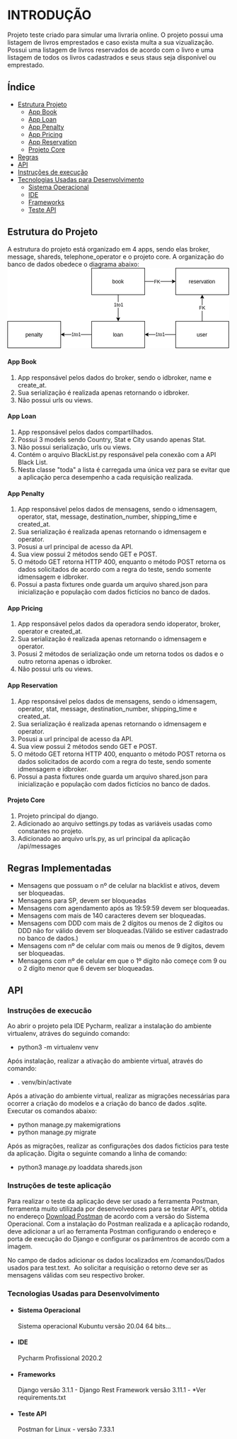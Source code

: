 <h1>INTRODUÇÃO</h1>

<body>Projeto teste criado para simular uma livraria online. O projeto possui uma listagem de livros emprestados e caso exista multa a sua vizualização.
Possui uma listagem de livros reservados de acordo com o livro e uma listagem de todos os livros cadastrados e seus staus seja disponível ou emprestado. 

<body>
<h2>Índice</h2>
<ul>
    <li><a href="#estruturaprojeto">Estrutura Projeto</a>
        <ul>
            <li><a href="#appbook">App Book</a></li>
            <li><a href="#apploan">App Loan</a></li>
            <li><a href="#apppenalty">App Penalty</a></li>
            <li><a href="#apppricing">App Pricing</a></li>
            <li><a href="#appreservation">App Reservation</a></li>
            <li><a href="#projetocore">Projeto Core</a></li>
        </ul>
    </li>
    <li><a href="#regras">Regras</a></li>
    <li><a href="#instrucoesapi">API</a>
    <li><a href="#instrucoesexecucao">Instruções de execução</a></li>
    <li><a href="#tecnologiasusadas">Tecnologias Usadas para Desenvolvimento</a>
        <ul>
            <li><a href="#sistemaoperacional">Sistema Operacional</a></li>
            <li><a href="#ide">IDE</a></li>
            <li><a href="#frameworks">Frameworks</a></li>
            <li><a href="#testeapi">Teste API</a></li>
        </ul>
    </li>
</ul>
<h2 id="estruturaprojeto">Estrutura do Projeto</h2>
        A estrutura do projeto está organizado em 4 apps, sendo elas broker, message, shareds, telephone_operator e o projeto core.
        A organização do banco de dados obedece o diagrama abaixo:
        <img src="images/Diagrama%20Livraria%20Teste%20Python%20BravoSul.png" alt="">
        <h4 id="appbook">App Book</h4>
            <ol>
                <li>App responsável pelos dados do broker, sendo o idbroker, name e create_at.</li>
                <li>Sua serialização é realizada apenas retornando o idbroker.</li>
                <li>Não possui urls ou views.</li>          
            </ol>         
        <h4 id="apploan">App Loan</h4>
            <ol>
                <li>App responsável pelos dados compartilhados.</li>
                <li>Possui 3 models sendo Country, Stat e City usando apenas Stat.</li>
                <li>Não possui serialização, urls ou views.</li>
                <li>Contém o arquivo BlackList.py responsável pela conexão com a API Black List.</li>
                <li>Nesta classe "toda" a lista é carregada uma única vez para se evitar que a aplicação perca desempenho a cada requisição realizada.</li>
            </ol>  
        <h4 id="apppenalty">App Penalty</h4>
             <ol>
                <li>App responsável pelos dados de mensagens, sendo o idmensagem, operator, stat, message, destination_number, shipping_time e created_at.</li>
                <li>Sua serialização é realizada apenas retornando o idmensagem e operator.</li>
                <li>Posusi a url principal de acesso da API.</li>    
                <li>Sua view possui 2 métodos sendo GET e POST.</li>
                <li>O método GET retorna HTTP 400, enquanto o método POST retorna os dados solicitados de acordo com a regra do teste, sendo somente idmensagem e idbroker.</li>
                <li>Possui a pasta fixtures onde guarda um arquivo shared.json para inicialização e população com dados fictícios no banco de dados.</li>
            </ol>  
        <h4 id="apppricing">App Pricing</h4>
             <ol>
                <li>App responsável pelos dados da operadora sendo idoperator, broker, operator e created_at.</li>
                <li>Sua serialização é realizada apenas retornando o idmensagem e operator.</li>
                <li>Posusi 2 métodos de serialização onde um retorna todos os dados e o outro retorna apenas o idbroker.</li>    
                <li>Não possui urls ou views.</li>
            </ol>
       <h4 id="appreservation">App Reservation</h4>
             <ol>
                <li>App responsável pelos dados de mensagens, sendo o idmensagem, operator, stat, message, destination_number, shipping_time e created_at.</li>
                <li>Sua serialização é realizada apenas retornando o idmensagem e operator.</li>
                <li>Posusi a url principal de acesso da API.</li>    
                <li>Sua view possui 2 métodos sendo GET e POST.</li>
                <li>O método GET retorna HTTP 400, enquanto o método POST retorna os dados solicitados de acordo com a regra do teste, sendo somente idmensagem e idbroker.</li>
                <li>Possui a pasta fixtures onde guarda um arquivo shared.json para inicialização e população com dados fictícios no banco de dados.</li>
            </ol>   
        <h4 id="projetocore">Projeto Core</h4>
            <ol>
                <li>Projeto principal do django.</li>
                <li>Adicionado ao arquivo settings.py todas as variáveis usadas como constantes no projeto. </li>
                <li>Adicionado ao arquivo urls.py, as url principal da aplicação /api/messages</li>
            </ol>  
<h2 id="regras">Regras Implementadas</h2>
    <ul>
        <li>Mensagens que possuam o nº de celular na blacklist e ativos, devem ser bloqueadas.</li>
        <li>Mensagens para SP, devem ser bloqueadas</li>
        <li>Mensagens com agendamento após as 19:59:59 devem ser bloqueadas.</li>
        <li>Mensagens com mais de 140 caracteres devem ser bloqueadas.</li>
        <li>Mensagens com DDD com mais de 2 dígitos ou menos de 2 dígitos ou DDD não for válido devem ser bloqueadas.(Válido se estiver cadastrado no banco de dados.)</li>
        <li>Mensagens com nº de celular com mais ou menos de 9 dígitos, devem ser bloqueadas.</li>
        <li>Mensagens com nº de celular em que o 1º dígito não começe com 9 ou o 2 dígito menor que 6 devem ser bloqueadas.</li>   
    </ul>
<h2 id="instrucoesapi">API</h2>
    <h3 id="instrucoesexecucao">Instruções de execucão</h3>
        <p>
        Ao abrir o projeto pela IDE Pycharm, realizar a instalação do ambiente virtualenv, atráves do seguindo comando:
        <ul>
            <li>python3 -m virtualenv venv</li>
        </ul>
        Após instalação, realizar a ativação do ambiente virtual, através do comando:
        <br>
        <ul>
            <li>. venv/bin/activate</li> 
        </ul>
        Após a ativação do ambiente virtual, realizar as migrações necessárias para ocorrer a criação do modelos e a criação do banco de dados .sqlite.
        Executar os comandos abaixo:
        <br>
        <ul>
            <li>python manage.py makemigrations</li>
            <li>python manage.py migrate</li>
        </ul>
        Após as migrações, realizar as configurações dos dados fictícios para teste da aplicação. Digita o seguinte comando a linha de comando:
        <ul>
            <li>python3 manage.py loaddata shareds.json</li>
        </ul>
    <h3 id="instrucoetesteaplicacao">Instruções de teste aplicação</h3>
        <p>Para realizar o teste da aplicação deve ser usado a ferramenta Postman, ferramenta muito utilizada por desenvolvedores para
           se testar API's, obtida no endereço <a href="https://www.postman.com/">Download Postman</a> de acordo com a versão do Sistema Operacional.
           Com a instalação do Postman realizada e a aplicação rodando, deve adicionar a url ao ferramenta Postman configurando o endereço e porta de
           execução do Django e configurar os parâmentros de acordo com a imagem.
        <img src="images/Teste%20Aplicação.png" alt=""></p>
            No campo de dados adicionar os dados localizados em /comandos/Dados usados para test.text.
            <img src="images/Teste%20Aplicação%203.png" alt="">
            Ao solicitar a requisição o retorno deve ser as mensagens válidas com seu respectivo broker.
        <img src="images/Teste%20Aplicação%202.png" alt="">
    <h3 id="tecnologiasusadas">Tecnologias Usadas para Desenvolvimento</h3>
        <ul>
            <li><h4 id="sistemaoperacional">Sistema Operacional</h4>
            Sistema operacional Kubuntu versão 20.04 64 bits...   
            </li>
            <li><h4 id="ide">IDE</h4>
            Pycharm Profissional 2020.2  
            </li>
            <li><h4 id="frameworks">Frameworks</h4>
            Django versão 3.1.1 - Django Rest Framework versão 3.11.1 - *Ver requirements.txt  
            </li>
            <li><h4 id="testeapi">Teste API</h4>
            Postman for Linux - versão 7.33.1
            </li>     
        </ul>
        
</body>